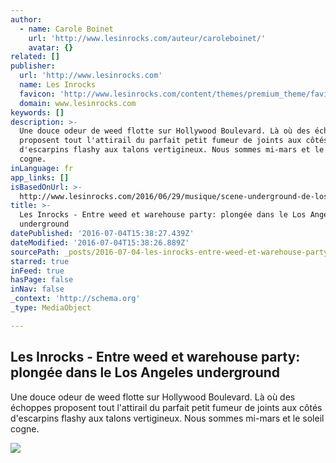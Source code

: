 ```yaml
---
author:
  - name: Carole Boinet
    url: 'http://www.lesinrocks.com/auteur/caroleboinet/'
    avatar: {}
related: []
publisher:
  url: 'http://www.lesinrocks.com'
  name: Les Inrocks
  favicon: 'http://www.lesinrocks.com/content/themes/premium_theme/favicon.ico'
  domain: www.lesinrocks.com
keywords: []
description: >-
  Une douce odeur de weed flotte sur Hollywood Boulevard. Là où des échoppes
  proposent tout l'attirail du parfait petit fumeur de joints aux côtés
  d'escarpins flashy aux talons vertigineux. Nous sommes mi-mars et le soleil
  cogne.
inLanguage: fr
app_links: []
isBasedOnUrl: >-
  http://www.lesinrocks.com/2016/06/29/musique/scene-underground-de-los-angeles-11849227/
title: >-
  Les Inrocks - Entre weed et warehouse party: plongée dans le Los Angeles
  underground
datePublished: '2016-07-04T15:38:27.439Z'
dateModified: '2016-07-04T15:38:26.889Z'
sourcePath: _posts/2016-07-04-les-inrocks-entre-weed-et-warehouse-party-plongee-dans-le.md
starred: true
inFeed: true
hasPage: false
inNav: false
_context: 'http://schema.org'
_type: MediaObject

---
```

<article style=""><h1>Les Inrocks - Entre weed et warehouse party: plongée dans le Los Angeles underground</h1><p>Une douce odeur de weed flotte sur Hollywood Boulevard. Là où des échoppes proposent tout l'attirail du parfait petit fumeur de joints aux côtés d'escarpins flashy aux talons vertigineux. Nous sommes mi-mars et le soleil cogne.</p><img src="http://statics.lesinrocks.com/content/thumbnails/uploads/2016/06/une_pf_0489-tt-width-1200-height-630-fill-0-crop-1-bgcolor-000000-nozoom_default-1-lazyload-0.jpg" /></article>